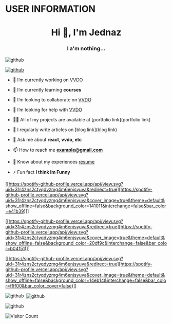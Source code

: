 # USER INFORMATION

<h1 align="center">Hi 👋, I'm Jednaz</h1>
<h3 align="center">I a'm nothing...</h3>

<p align="left"> <img src="https://komarev.com/ghpvc/?username=LoneStamp&label=Profile%20views&color=0e75b6&style=flat" alt="github" /> </p>

<p align="left"> <a href="https://github.com/ryo-ma/github-profile-trophy"><img src="https://github-profile-trophy.vercel.app/?username=LoneStamp" alt="github" /></a> </p>


- 🔭 I’m currently working on [VVDO](https://www.facebook.com)

- 🌱 I’m currently learning **courses**

- 👯 I’m looking to collaborate on [VVDO](https://www.facebook.com)

- 🤝 I’m looking for help with [VVDO](https://www.facebook.com)

- 👨‍💻 All of my projects are available at [portfolio link](portfolio link)

- 📝 I regularly write articles on [blog link](blog link)

- 💬 Ask me about **react, vvdo, etc**

- 📫 How to reach me **example@gmail.com**

- 📄 Know about my experiences [resume](resume)

- ⚡ Fun fact **I think Im Funny**


[[https://spotify-github-profile.vercel.app/api/view.svg?uid=31r4zns2ctyqdyzmg4m6enjsyuva&redirect=true][https://spotify-github-profile.vercel.app/api/view.svg?uid=31r4zns2ctyqdyzmg4m6enjsyuva&cover_image=true&theme=default&show_offline=false&background_color=141011&interchange=false&bar_color=e41b39)]]

[[https://spotify-github-profile.vercel.app/api/view.svg?uid=31r4zns2ctyqdyzmg4m6enjsyuva&redirect=true][https://spotify-github-profile.vercel.app/api/view.svg?uid=31r4zns2ctyqdyzmg4m6enjsyuva&cover_image=true&theme=default&show_offline=false&background_color=20df9c&interchange=false&bar_color=b04f51)]]

[[https://spotify-github-profile.vercel.app/api/view.svg?uid=31r4zns2ctyqdyzmg4m6enjsyuva&redirect=true][https://spotify-github-profile.vercel.app/api/view.svg?uid=31r4zns2ctyqdyzmg4m6enjsyuva&cover_image=true&theme=default&show_offline=false&background_color=14eb14&interchange=false&bar_color=ffff00&bar_color_cover=false)]]


<p><img align="left" src="https://github-readme-stats.vercel.app/api/top-langs?username=LoneStamp&show_icons=true&locale=en&layout=compact" alt="github" /></p>

<p>&nbsp;<img align="center" src="https://github-readme-stats.vercel.app/api?username=LoneStamp&show_icons=true&locale=en" alt="github" /></p>

<p><img align="center" src="https://github-readme-streak-stats.herokuapp.com/?user=LoneStamp&" alt="github" /></p>



![Visitor Count](https://profile-counter.glitch.me/{LoneStamp}/count.svg)
<!---
LoneStamp/LoneStamp is a ✨ special ✨ repository because its `README.md` (this file) appears on your GitHub profile.
You can click the Preview link to take a look at your changes.
--->
